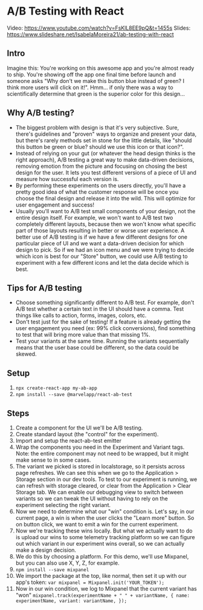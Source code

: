 # A/B Testing with React
Video: https://www.youtube.com/watch?v=FsKlL8EE9pQ&t=1455s
Slides: https://www.slideshare.net/IsabelaMoreira21/ab-testing-with-react

## Intro
Imagine this: You're working on this awesome app and you're almost ready to ship. You're showing off the app one final time before launch and someone asks "Why don't we make this button blue instead of green? I think more users will click on it!". Hmm... if only there was a way to scientifically determine that green is the superior color for this design...

## Why A/B testing?
- The biggest problem with design is that it's very subjective. Sure, there's guidelines and "proven" ways to organize and present your data, but there's rarely methods set in stone for the little details, like "should this button be green or blue? should we use this icon or that icon?". 
- Instead of relying on your gut (or whatever the head design thinks is the right approach), A/B testing a great way to make data-driven decisions, removing emotion from the picture and focusing on chosing the best design for the user. It lets you test different versions of a piece of UI and measure how successful each version is.
- By performing these experiments on the users directly, you'll have a pretty good idea of what the customer response will be once you choose the final design and release it into the wild. This will optimize for user engagement and success! 
- Usually you'll want to A/B test small components of your design, not the entire design itself. For example, we won't want to A/B test two completely different layouts, because then we won't know what specific part of those layouts resulting in better or worse user experience. A better use of A/B testing is if we have a few different designs for one particular piece of UI and we want a data-driven decision for which design to pick. So if we had an icon menu and we were trying to decide which icon is best for our "Store" button, we could use A/B testing to experiment with a few different icons and let the data decide which is best.

## Tips for A/B testing
- Choose something significantly different to A/B test. For example, don't A/B test whether a certain text in the UI should have a comma. Test things like calls to action, forms, images, colors, etc.
- Don't test just for the sake of testing! If a feature is already getting the user engagement you need (ex: 99% click conversions), find something to test that will bring more value than that missing 1%.
- Test your variants at the same time. Running the variants sequentially means that the user base could be different, so the data could be skewed.

## Setup
1. ```npx create-react-app my-ab-app```
2. ```npm install --save @marvelapp/react-ab-test```

## Steps
1. Create a component for the UI we'll be A/B testing.
2. Create standard layout (the "control" for the experiment).
3. Import and setup the react-ab-test emitter
4. Wrap the components you need in the Experiment and Variant tags. Note: the entire component may not need to be wrapped, but it might make sense to in some cases.
5. The variant we picked is stored in localstorage, so it persists across page refreshes. We can see this when we go to the Application > Storage section in our dev tools.  To test to our experiment is running, we can refresh with storage cleared, or clear from the Application > Clear Storage tab. We can enable our debugging view to switch between variants so we can tweak the UI without having to rely on the experiment selecting the right variant.
5. Now we need to determine what our "win" condition is. Let's say, in our current page, a win is when the user clicks the "Learn more" button. So on button click, we want to emit a win for the current experiment.
6. Now we're tracking these wins locally. But what we actually want to do is upload our wins to some telemetry tracking platform so we can figure out which variant in our experiment wins overall, so we can actually make a design decision.
7. We do this by choosing a platform. For this demo, we'll use Mixpanel, but you can also use X, Y, Z, for example.
8. ```npm install --save mixpanel```
9. We import the package at the top, like normal, then set it up with our app's token: ```var mixpanel = Mixpanel.init('YOUR_TOKEN');```
10. Now in our win condition, we log to Mixpanel that the current variant has "won" ```mixpanel.track(experimentName + " " + variantName, {
        name: experimentName,
        variant: variantName,
    });```
